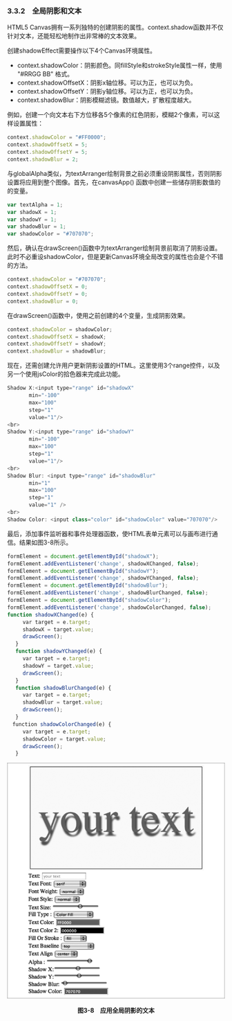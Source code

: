 ### 3.3.2　全局阴影和文本

HTML5 Canvas拥有一系列独特的创建阴影的属性。context.shadow函数并不仅针对文本，还能轻松地制作出非常棒的文本效果。

创建shadowEffect需要操作以下4个Canvas环境属性。

+ context.shadowColor：阴影颜色。同fillStyle和strokeStyle属性一样，使用 "#RRGG BB" 格式。
+ context.shadowOffsetX：阴影x轴位移。可以为正，也可以为负。
+ context.shadowOffsetY：阴影y轴位移。可以为正，也可以为负。
+ context.shadowBlur：阴影模糊滤镜。数值越大，扩散程度越大。

例如，创建一个向文本右下方位移各5个像素的红色阴影，模糊2个像素，可以这样设置属性：

```javascript
context.shadowColor = "#FF0000";
context.shadowOffsetX = 5;
context.shadowOffsetY = 5;
context.shadowBlur = 2;
```

与globalAlpha类似，为textArranger绘制背景之前必须重设阴影属性，否则阴影设置将应用到整个图像。首先，在canvasApp() 函数中创建一些储存阴影数值的的变量。

```javascript
var textAlpha = 1;
var shadowX = 1;
var shadowY = 1;
var shadowBlur = 1;
var shadowColor = "#707070";
```

然后，确认在drawScreen()函数中为textArranger绘制背景前取消了阴影设置。此时不必重设shadowColor，但是更新Canvas环境全局改变的属性也会是个不错的方法。

```javascript
context.shadowColor = "#707070";
context.shadowOffsetX = 0;
context.shadowOffsetY = 0;
context.shadowBlur = 0;
```

在drawScreen()函数中，使用之前创建的4个变量，生成阴影效果。

```javascript
context.shadowColor = shadowColor;
context.shadowOffsetX = shadowX;
context.shadowOffsetY = shadowY;
context.shadowBlur = shadowBlur;
```

现在，还需创建允许用户更新阴影设置的HTML。这里使用3个range控件，以及另一个使用jsColor的拾色器来完成此功能。

```javascript
Shadow X:<input type="range" id="shadowX"
　　　  min="-100"
　　　  max="100"
　　　  step="1"
　　　  value="1"/>
<br>
Shadow Y:<input type="range" id="shadowY"
　　　  min="-100"
　　　  max="100"
　　　  step="1"
　　　  value="1"/>
<br>
Shadow Blur: <input type="range" id="shadowBlur"
　　　  min="1"
　　　  max="100"
　　　  step="1"
　　　  value="1" />
<br>
Shadow Color: <input class="color" id="shadowColor" value="707070"/>
```

最后，添加事件监听器和事件处理器函数，使HTML表单元素可以与画布进行通信。结果如图3-8所示。

```javascript
formElement = document.getElementById("shadowX");
formElement.addEventListener('change', shadowXChanged, false);
formElement = document.getElementById("shadowY");
formElement.addEventListener('change', shadowYChanged, false);
formElement = document.getElementById("shadowBlur");
formElement.addEventListener('change', shadowBlurChanged, false);
formElement = document.getElementById("shadowColor");
formElement.addEventListener('change', shadowColorChanged, false);
function shadowXChanged(e) {
　　　var target = e.target;
　　　shadowX = target.value;
　　　drawScreen();
　 }
　 function shadowYChanged(e) {
　　　var target = e.target;
　　　shadowY = target.value;
　　　drawScreen();
　 }
　 function shadowBlurChanged(e) {
　　　var target = e.target;
　　　shadowBlur = target.value;
　　　drawScreen();
　 }
　function shadowColorChanged(e) {
　　　var target = e.target;
　　　shadowColor = target.value;
　　　drawScreen();
　 }
```

![52.png](../images/52.png)
<center class="my_markdown"><b class="my_markdown">图3-8　应用全局阴影的文本</b></center>

